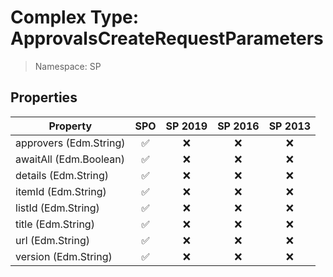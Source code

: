 # Complex Type: ApprovalsCreateRequestParameters

> Namespace: SP

## Properties

Property | SPO | SP 2019 | SP 2016 | SP 2013
----------|:---:|:-------:|:-------:|:-------:
approvers (Edm.String) | ✅ | ❌ | ❌ | ❌
awaitAll (Edm.Boolean) | ✅ | ❌ | ❌ | ❌
details (Edm.String) | ✅ | ❌ | ❌ | ❌
itemId (Edm.String) | ✅ | ❌ | ❌ | ❌
listId (Edm.String) | ✅ | ❌ | ❌ | ❌
title (Edm.String) | ✅ | ❌ | ❌ | ❌
url (Edm.String) | ✅ | ❌ | ❌ | ❌
version (Edm.String) | ✅ | ❌ | ❌ | ❌